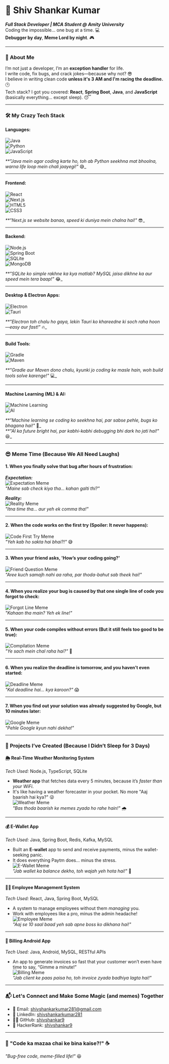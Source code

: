 # 🚀 **Shiv Shankar Kumar**  
_**Full Stack Developer | MCA Student @ Amity University**_  
Coding the impossible... one bug at a time. 💻  
**Debugger by day**, **Meme Lord by night**. 🎮

---

### 🤪 **About Me**  
I’m not just a developer, I’m an **exception handler** for life.  
I write code, fix bugs, and crack jokes—because why not? 😎  
I believe in writing clean code **unless it's 3 AM and I'm racing the deadline.** 🕒  
Tech stack? I got you covered: **React**, **Spring Boot**, **Java**, and **JavaScript** (basically everything... except sleep). 😴  

---

### 🛠️ **My Crazy Tech Stack**  

#### **Languages:**  
![Java](https://img.shields.io/badge/Java-ED8B00?style=for-the-badge&logo=java&logoColor=white)  
![Python](https://img.shields.io/badge/Python-3776AB?style=for-the-badge&logo=python&logoColor=white)  
![JavaScript](https://img.shields.io/badge/JavaScript-F7DF1E?style=for-the-badge&logo=javascript&logoColor=white)  

_**"Java mein agar coding karte ho, toh ab Python seekhna mat bhoolna, warna life loop mein chali jaayegi!"_ 😅_

---

#### **Frontend:**  
![React](https://img.shields.io/badge/React-61DAFB?style=for-the-badge&logo=react&logoColor=black)  
![Next.js](https://img.shields.io/badge/Next.js-000000?style=for-the-badge&logo=next.js&logoColor=white)  
![HTML5](https://img.shields.io/badge/HTML5-E34F26?style=for-the-badge&logo=html5&logoColor=white)  
![CSS3](https://img.shields.io/badge/CSS3-1572B6?style=for-the-badge&logo=css3&logoColor=white)  

_**"Next.js se website banao, speed ki duniya mein chalna hai!"_ 😎_

---

#### **Backend:**  
![Node.js](https://img.shields.io/badge/Node.js-339933?style=for-the-badge&logo=node.js&logoColor=white)  
![Spring Boot](https://img.shields.io/badge/Spring_Boot-6DB33F?style=for-the-badge&logo=springboot&logoColor=white)  
![SQLite](https://img.shields.io/badge/SQLite-003B57?style=for-the-badge&logo=sqlite&logoColor=white)  
![MongoDB](https://img.shields.io/badge/MongoDB-47A248?style=for-the-badge&logo=mongodb&logoColor=white)  

_**"SQLite ko simple rakhne ka kya matlab? MySQL jaisa dikhne ka aur speed mein tera baap!"_ 😂_

---

#### **Desktop & Electron Apps:**  
![Electron](https://img.shields.io/badge/Electron-47848F?style=for-the-badge&logo=electron&logoColor=white)  
![Tauri](https://img.shields.io/badge/Tauri-7B4EE0?style=for-the-badge&logo=tauri&logoColor=white)  

_**"Electron toh chalu ho gaya, lekin Tauri ko khareedne ki soch raha hoon—easy aur fast!"_ 🔥_

---

#### **Build Tools:**  
![Gradle](https://img.shields.io/badge/Gradle-02303A?style=for-the-badge&logo=gradle&logoColor=white)  
![Maven](https://img.shields.io/badge/Maven-C71A36?style=for-the-badge&logo=maven&logoColor=white)  

_**"Gradle aur Maven dono chalu, kyunki jo coding ke masle hain, woh build tools solve karenge!"_ 💻_

---

#### **Machine Learning (ML) & AI:**  
![Machine Learning](https://img.shields.io/badge/Machine_Learning-00B140?style=for-the-badge&logo=python&logoColor=white)  
![AI](https://img.shields.io/badge/Artificial_Intelligence-000000?style=for-the-badge&logo=python&logoColor=white)  

_**"Machine learning se coding ko seekhna hai, par sabse pehle, bugs ko bhagana hai!"_ 🤖_  
_**"AI ka future bright hai, par kabhi-kabhi debugging bhi dark ho jati hai!"_ 😆_

---

### 😎 **Meme Time (Because We All Need Laughs)**

#### **1. When you finally solve that bug after hours of frustration:**  
_**Expectation:**_  
![Expectation Meme](https://media.giphy.com/media/3o6ZtY8vFzZLjtEwfk/giphy.gif)  
_"Maine sab check kiya tha... kahan galti thi?"_

_**Reality:**_  
![Reality Meme](https://media.giphy.com/media/3o6Zt78xhnl4WgM0bg/giphy.gif)  
_"Itna time tha... aur yeh ek comma tha!"_

---

#### **2. When the code works on the first try (Spoiler: It never happens):**  
![Code First Try Meme](https://media.giphy.com/media/xT0xeJzXrFzHb9lnu8/giphy.gif)  
_"Yeh kab ho sakta hai bhai?!"_ 😅

---

#### **3. When your friend asks, 'How’s your coding going?'**  
![Friend Question Meme](https://media.giphy.com/media/xT1XGdbD5iy6h5G6tS/giphy.gif)  
_"Aree kuch samajh nahi aa raha, par thoda-bahut sab theek hai!"_

---

#### **4. When you realize your bug is caused by that one single line of code you forgot to check:**  
![Forgot Line Meme](https://media.giphy.com/media/l0MYOQLgP8Zc96tcI/giphy.gif)  
_"Kahaan tha main? Yeh ek line!"_

---

#### **5. When your code compiles without errors (But it still feels too good to be true):**  
![Compilation Meme](https://media.giphy.com/media/3o6Zt7KrCkV2rrDA78/giphy.gif)  
_"Ye sach mein chal raha hai?"_ 🤔

---

#### **6. When you realize the deadline is tomorrow, and you haven’t even started:**  
![Deadline Meme](https://media.giphy.com/media/3o6Zt74l4t0eELjD3y/giphy.gif)  
_"Kal deadline hai... kya karoon?"_ 😱

---

#### **7. When you find out your solution was already suggested by Google, but 10 minutes later:**  
![Google Meme](https://media.giphy.com/media/l41lI4vX1uaosx1Xu/giphy.gif)  
_"Pehle Google kyun nahi dekha!"_

---

### 🚀 **Projects I’ve Created (Because I Didn’t Sleep for 3 Days)**

#### **🌦️ Real-Time Weather Monitoring System**  
*Tech Used:* Node.js, TypeScript, SQLite  
- **Weather app** that fetches data every 5 minutes, because it’s *faster than your WiFi*.  
- It's like having a weather forecaster in your pocket. No more "Aaj baarish hai kya?" 😜  
![Weather Meme](https://media.giphy.com/media/3o6ZtY8vFzZLjtEwfk/giphy.gif)  
_"Bas thoda baarish ke memes zyada ho rahe hain!"_ 🌧️  

---

#### **💰 E-Wallet App**  
*Tech Used:* Java, Spring Boot, Redis, Kafka, MySQL  
- Built an **E-wallet** app to send and receive payments, minus the wallet-seeking panic.  
- It does everything Paytm does... minus the stress.  
![E-Wallet Meme](https://media.giphy.com/media/3o6Zt78xhnl4WgM0bg/giphy.gif)  
_"Jab wallet ka balance dekho, toh wajah yeh hota hai!"_ 💸

---

#### **👨‍💼 Employee Management System**  
*Tech Used:* React, Java, Spring Boot, MySQL  
- A system to manage employees without them *managing* you.  
- Work with employees like a pro, minus the admin headache!  
![Employee Meme](https://media.giphy.com/media/26tP4LSgfi6Zck3Cm/giphy.gif)  
_"Aaj se 10 saal baad yeh sab apne boss ko dikhana hai!"_

---

#### **📱 Billing Android App**  
*Tech Used:* Java, Android, MySQL, RESTful APIs  
- An app to generate invoices so fast that your customer won’t even have time to say, “Gimme a minute!”  
![Billing Meme](https://media.giphy.com/media/3o6Zt74l4t0eELjD3y/giphy.gif)  
_"Jab client ke paas paisa ho, toh invoice zyada badhiya lagta hai!"_

---

### 📬 **Let's Connect and Make Some Magic (and memes) Together**  
- 📧 Email: [shivshankarkumar281@gmail.com](mailto:shivshankarkumar281@gmail.com)  
- 🔗 LinkedIn: [shivshankarkumar281](https://linkedin.com/in/shivshankarkumar281)  
- 🧑‍💻 GitHub: [shivshankar9](https://github.com/shivshankar9)  
- 🏅 HackerRank: [shivshankar9](https://www.hackerrank.com/yourid)  
---

### 🌟 **"Code ka mazaa chai ke bina kaise?!"** ☕  
_"Bug-free code, meme-filled life!"_ 😆

